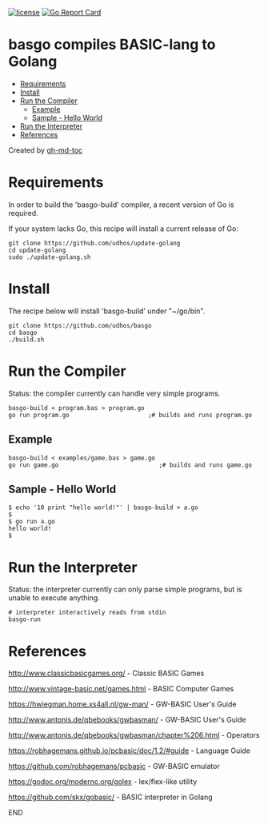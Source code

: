 [![license](http://img.shields.io/badge/license-MIT-blue.svg)](https://github.com/udhos/basgo/blob/master/LICENSE)
[![Go Report Card](https://goreportcard.com/badge/github.com/udhos/basgo)](https://goreportcard.com/report/github.com/udhos/basgo)

# basgo compiles BASIC-lang to Golang

* [Requirements](#requirements)
* [Install](#install)
* [Run the Compiler](#run-the-compiler)
  * [Example](#example)
  * [Sample \- Hello World](#sample---hello-world)
* [Run the Interpreter](#run-the-interpreter)
* [References](#references)

Created by [gh-md-toc](https://github.com/ekalinin/github-markdown-toc.go)

# Requirements

In order to build the 'basgo-build' compiler, a recent version of Go is required.

If your system lacks Go, this recipe will install a current release of Go:

    git clone https://github.com/udhos/update-golang
    cd update-golang
    sudo ./update-golang.sh

# Install

The recipe below will install 'basgo-build' under "~/go/bin".

    git clone https://github.com/udhos/basgo
    cd basgo
    ./build.sh

# Run the Compiler

Status: the compiler currently can handle very simple programs.

    basgo-build < program.bas > program.go
    go run program.go                      ;# builds and runs program.go

## Example

    basgo-build < examples/game.bas > game.go
    go run game.go                            ;# builds and runs game.go

## Sample - Hello World

    $ echo '10 print "hello world!"' | basgo-build > a.go
    $
    $ go run a.go
    hello world!
    $

# Run the Interpreter

Status: the interpreter currently can only parse simple programs, but is unable to execute anything.

    # interpreter interactively reads from stdin
    basgo-run

# References

http://www.classicbasicgames.org/ - Classic BASIC Games

http://www.vintage-basic.net/games.html - BASIC Computer Games

https://hwiegman.home.xs4all.nl/gw-man/ - GW-BASIC User's Guide

http://www.antonis.de/qbebooks/gwbasman/ - GW-BASIC User's Guide

http://www.antonis.de/qbebooks/gwbasman/chapter%206.html - Operators

https://robhagemans.github.io/pcbasic/doc/1.2/#guide - Language Guide

https://github.com/robhagemans/pcbasic - GW-BASIC emulator

https://godoc.org/modernc.org/golex - lex/flex-like utility

https://github.com/skx/gobasic/ - BASIC interpreter in Golang

END
